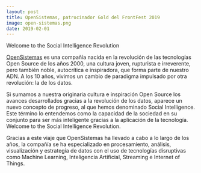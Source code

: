 ```yaml
---
layout: post
title: OpenSistemas, patrocinador Gold del FrontFest 2019
image: open-sistemas.png
date: 2019-02-01
---
```


Welcome to the Social Intelligence Revolution

[OpenSistemas][opensistemas] es una compañía nacida en la revolución de las tecnologías Open Source de los años 2000, una cultura joven, rupturista e irreverente, pero también noble, autocrítica e inspiradora, que forma parte de nuestro ADN. A los 10 años, vivimos un cambio de paradigma impulsado por otra revolución: la de los datos.

Si sumamos a nuestra originaria cultura e inspiración Open Source los avances desarrollados gracias a la revolución de los datos, aparece un nuevo concepto de progreso, al que hemos denominado Social Intelligence. Este término lo entendemos como la capacidad de la sociedad en su conjunto para ser más inteligente gracias a la aplicación de la tecnología. Welcome to the Social Intelligence Revolution.

Gracias a este viaje que OpenSistemas ha llevado a cabo a lo largo de los años, la compañía se ha especializado en procesamiento, análisis, visualización y estrategia de datos con el uso de tecnologías disruptivas como Machine Learning, Inteligencia Artificial, Streaming e Internet of Things.

[opensistemas]: https://www.opensistemas.com/
